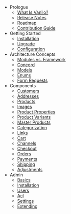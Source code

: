- Prologue
    - [What Is Vanilo?](/docs/{{version}}/what-is-vanilo)
    - [Release Notes](/docs/{{version}}/releases)
    - [Roadmap](/docs/{{version}}/roadmap)
    - [Contribution Guide](/docs/{{version}}/contributions)
- Getting Started
    - [Installation](/docs/{{version}}/installation)
    - [Upgrade](/docs/{{version}}/upgrade)
    - [Configuration](/docs/{{version}}/configuration)
- Architecture Concepts
    - [Modules vs. Framework](/docs/{{version}}/modules-vs-framework)
    - [Concord](/docs/{{version}}/concord)
    - [Models](/docs/{{version}}/models)
    - [Enums](/docs/{{version}}/enums)
    - [Form Requests](/docs/{{version}}/form-requests)
- Components
    - [Customers](/docs/{{version}}/customers)
    - [Addresses](/docs/{{version}}/addresses)
    - [Products](/docs/{{version}}/products)
    - [Images](/docs/{{version}}/images)
    - [Product Properties](/docs/{{version}}/properties)
    - [Product Variants](/docs/{{version}}/product-variants)
    - [Master Products](/docs/{{version}}/master-products)
    - [Categorization](/docs/{{version}}/categorization)
    - [Links](/docs/{{version}}/links)
    - [Cart](/docs/{{version}}/cart)
    - [Channels](/docs/{{version}}/channels)
    - [Checkout](/docs/{{version}}/checkout)
    - [Orders](/docs/{{version}}/orders)
    - [Payments](/docs/{{version}}/payments)
    - [Shipping](/docs/{{version}}/shipping)
    - [Adjustments](/docs/{{version}}/adjustments)
- Admin
    - [Basics](/docs/{{version}}/admin-basics)
    - [Installation](/docs/{{version}}/admin-installation)
    - [Users](/docs/{{version}}/users)
    - [Acl](/docs/{{version}}/acl)
    - [Settings](/docs/{{version}}/settings)
    - [Extending](/docs/{{version}}/admin-extending)

